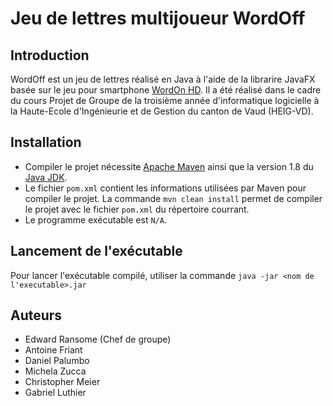 # Jeu de lettres multijoueur WordOff
## Introduction
WordOff est un jeu de lettres réalisé en Java à l'aide de la librarire JavaFX basée sur le jeu pour smartphone [WordOn HD](https://www.wordonhd.com/). Il a été réalisé dans le cadre du cours Projet de Groupe de la troisième année d'informatique logicielle à la Haute-Ecole d'Ingénieurie et de Gestion du canton de Vaud (HEIG-VD).
## Installation
* Compiler le projet nécessite [Apache Maven](https://maven.apache.org/download.cgi) ainsi que la version 1.8 du [Java JDK](http://www.oracle.com/technetwork/pt/java/javase/downloads/jdk8-downloads-2133151.html).
* Le fichier `pom.xml` contient les informations utilisées par Maven pour compiler le projet. La commande `mvn clean install` permet de compiler le projet avec le fichier `pom.xml` du répertoire courrant.
* Le programme exécutable est `N/A`.

## Lancement de l'exécutable
Pour lancer l'exécutable compilé, utiliser la commande `java -jar <nom de l'executable>.jar`


## Auteurs
- Edward Ransome (Chef de groupe)
- Antoine Friant
- Daniel Palumbo
- Michela Zucca
- Christopher Meier
- Gabriel Luthier
